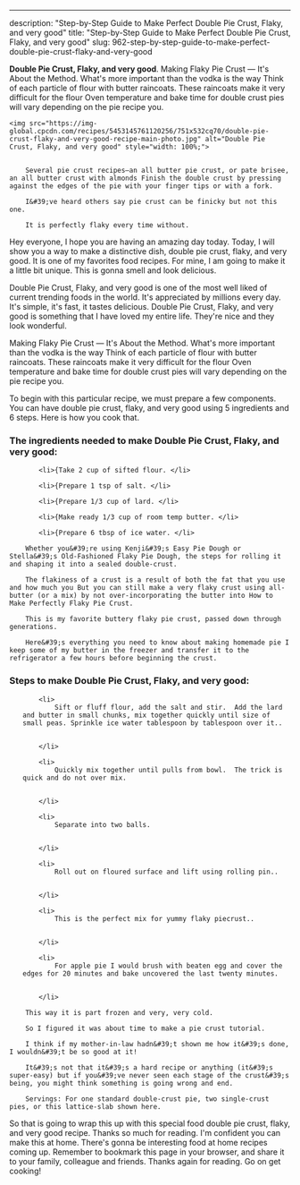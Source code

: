 ---
description: "Step-by-Step Guide to Make Perfect Double Pie Crust, Flaky, and very good"
title: "Step-by-Step Guide to Make Perfect Double Pie Crust, Flaky, and very good"
slug: 962-step-by-step-guide-to-make-perfect-double-pie-crust-flaky-and-very-good

<p>
	<strong>Double Pie Crust, Flaky, and very good</strong>. 
	Making Flaky Pie Crust — It&#39;s About the Method. What&#39;s more important than the vodka is the way Think of each particle of flour with butter raincoats. These raincoats make it very difficult for the flour Oven temperature and bake time for double crust pies will vary depending on the pie recipe you.
</p>
<p>
	
	<img src="https://img-global.cpcdn.com/recipes/5453145761120256/751x532cq70/double-pie-crust-flaky-and-very-good-recipe-main-photo.jpg" alt="Double Pie Crust, Flaky, and very good" style="width: 100%;">
	
	
		Several pie crust recipes—an all butter pie crust, or pate brisee, an all butter crust with almonds Finish the double crust by pressing against the edges of the pie with your finger tips or with a fork.
	
		I&#39;ve heard others say pie crust can be finicky but not this one.
	
		It is perfectly flaky every time without.
	
</p>
<p>
	Hey everyone, I hope you are having an amazing day today. Today, I will show you a way to make a distinctive dish, double pie crust, flaky, and very good. It is one of my favorites food recipes. For mine, I am going to make it a little bit unique. This is gonna smell and look delicious.
</p>
	
<p>
	Double Pie Crust, Flaky, and very good is one of the most well liked of current trending foods in the world. It's appreciated by millions every day. It's simple, it's fast, it tastes delicious. Double Pie Crust, Flaky, and very good is something that I have loved my entire life. They're nice and they look wonderful.
</p>
<p>
	Making Flaky Pie Crust — It&#39;s About the Method. What&#39;s more important than the vodka is the way Think of each particle of flour with butter raincoats. These raincoats make it very difficult for the flour Oven temperature and bake time for double crust pies will vary depending on the pie recipe you.
</p>

<p>
To begin with this particular recipe, we must prepare a few components. You can have double pie crust, flaky, and very good using 5 ingredients and 6 steps. Here is how you cook that.
</p>

<h3>The ingredients needed to make Double Pie Crust, Flaky, and very good:</h3>

<ol>
	
		<li>{Take 2 cup of sifted flour. </li>
	
		<li>{Prepare 1 tsp of salt. </li>
	
		<li>{Prepare 1/3 cup of lard. </li>
	
		<li>{Make ready 1/3 cup of room temp butter. </li>
	
		<li>{Prepare 6 tbsp of ice water. </li>
	
</ol>
<p>
	
		Whether you&#39;re using Kenji&#39;s Easy Pie Dough or Stella&#39;s Old-Fashioned Flaky Pie Dough, the steps for rolling it and shaping it into a sealed double-crust.
	
		The flakiness of a crust is a result of both the fat that you use and how much you But you can still make a very flaky crust using all-butter (or a mix) by not over-incorporating the butter into How to Make Perfectly Flaky Pie Crust.
	
		This is my favorite buttery flaky pie crust, passed down through generations.
	
		Here&#39;s everything you need to know about making homemade pie I keep some of my butter in the freezer and transfer it to the refrigerator a few hours before beginning the crust.
	
</p>

<h3>Steps to make Double Pie Crust, Flaky, and very good:</h3>

<ol>
	
		<li>
			Sift or fluff flour, add the salt and stir.  Add the lard and butter in small chunks, mix together quickly until size of small peas. Sprinkle ice water tablespoon by tablespoon over it..
			
			
		</li>
	
		<li>
			Quickly mix together until pulls from bowl.  The trick is quick and do not over mix.
			
			
		</li>
	
		<li>
			Separate into two balls.
			
			
		</li>
	
		<li>
			Roll out on floured surface and lift using rolling pin..
			
			
		</li>
	
		<li>
			This is the perfect mix for yummy flaky piecrust..
			
			
		</li>
	
		<li>
			For apple pie I would brush with beaten egg and cover the edges for 20 minutes and bake uncovered the last twenty minutes.
			
			
		</li>
	
</ol>

<p>
	
		This way it is part frozen and very, very cold.
	
		So I figured it was about time to make a pie crust tutorial.
	
		I think if my mother-in-law hadn&#39;t shown me how it&#39;s done, I wouldn&#39;t be so good at it!
	
		It&#39;s not that it&#39;s a hard recipe or anything (it&#39;s super-easy) but if you&#39;ve never seen each stage of the crust&#39;s being, you might think something is going wrong and end.
	
		Servings: For one standard double-crust pie, two single-crust pies, or this lattice-slab shown here.
	
</p>

<p>
	So that is going to wrap this up with this special food double pie crust, flaky, and very good recipe. Thanks so much for reading. I'm confident you can make this at home. There's gonna be interesting food at home recipes coming up. Remember to bookmark this page in your browser, and share it to your family, colleague and friends. Thanks again for reading. Go on get cooking!
</p>
